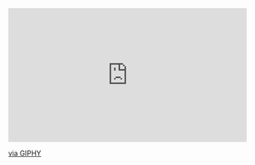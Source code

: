 <iframe src="https://giphy.com/embed/27c7Jo2GU5tpCEQT0y" width="480" height="270" frameBorder="0" class="giphy-embed" allowFullScreen></iframe><p><a href="https://giphy.com/gifs/hello-hi-mario-27c7Jo2GU5tpCEQT0y">via GIPHY</a></p>
